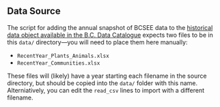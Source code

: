 ## Data Source

The script for adding the annual snapshot of BCSEE data to the [historical data object available in the B.C. Data Catalogue](https://catalogue.data.gov.bc.ca/dataset/d3651b8c-f560-48f7-a34e-26b0afc77d84) expects two files to be in this `data/` directory&mdash;you will need to place them here manually:

- `RecentYear_Plants_Animals.xlsx`
- `RecentYear_Communities.xlsx` 

These files will (likely) have a year starting each filename in the source directory, but should be copied into the `data/` folder with this name. Alterniatively, you can edit the `read_csv` lines to import with a different filename.

